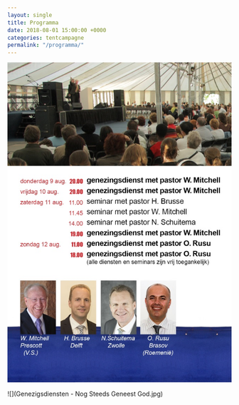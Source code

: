 ```yaml
---
layout: single
title: Programma
date: 2018-08-01 15:00:00 +0000
categories: tentcampagne
permalink: "/programma/"
---
```

![](/uploads/2018/05/16/programma-tentcampagne-de-deur-delft.jpg)

![](Genezigsdiensten - Nog Steeds Geneest God.jpg)
